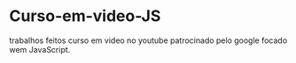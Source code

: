 # Curso-em-video-JS

trabalhos feitos curso em video no youtube patrocinado pelo google focado wem JavaScript. 
